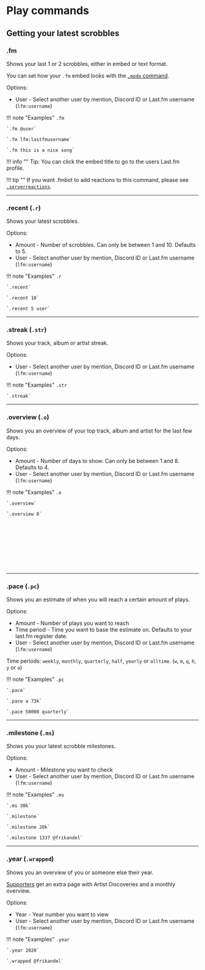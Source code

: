 # Play commands

## Getting your latest scrobbles

### .fm

Shows your last 1 or 2 scrobbles, either in embed or text format.

You can set how your `.fm` embed looks with the [`.mode` command](/commands/#mode).

Options:

* User - Select another user by mention, Discord ID or Last.fm username (`lfm:username`)

!!! note "Examples"
    `.fm`

    `.fm @user`

    `.fm lfm:lastfmusername`

    `.fm this is a nice song`

!!! info ""
    Tip: You can click the embed title to go to the users Last.fm profile.

!!! tip ""
    If you want .fmbot to add reactions to this command, please see [`.serverreactions`](/guildsettings/#serverreactions).

---


### .recent (`.r`)

Shows your latest scrobbles.

Options:

* Amount - Number of scrobbles. Can only be between 1 and 10. Defaults to 5.
* User - Select another user by mention, Discord ID or Last.fm username (`lfm:username`)

!!! note "Examples"
    `.r`

    `.recent`

    `.recent 10`

    `.recent 5 user`
    
---

### .streak (`.str`)

Shows your track, album or artist streak.

Options:

* User - Select another user by mention, Discord ID or Last.fm username (`lfm:username`)

!!! note "Examples"
    `.str`

    `.streak`
    
---

### .overview (`.o`)

Shows you an overview of your top track, album and artist for the last few days.

Options:

* Amount - Number of days to show. Can only be between 1 and 8. Defaults to 4.
* User - Select another user by mention, Discord ID or Last.fm username (`lfm:username`)

!!! note "Examples"
    `.o`

    `.overview`

    `.overview 8`
    
    
<script async src="https://pagead2.googlesyndication.com/pagead/js/adsbygoogle.js?client=ca-pub-5817610257612647"
     crossorigin="anonymous"></script>
<!-- Banner -->
<ins class="adsbygoogle"
     style="display:inline-block;width:728px;height:120px"
     data-ad-client="ca-pub-5817610257612647"
     data-ad-slot="2734431126"></ins>
<script>
     (adsbygoogle = window.adsbygoogle || []).push({});
</script>

---

### .pace (`.pc`)

Shows you an estimate of when you will reach a certain amount of plays.

Options:

* Amount - Number of plays you want to reach
* Time period - Time you want to base the estimate on. Defaults to your last.fm register date.
* User - Select another user by mention, Discord ID or Last.fm username (`lfm:username`)

Time periods: `weekly`, `monthly`, `quarterly`, `half`, `yearly` or `alltime`. (`w`, `m`, `q`, `h`, `y` or `a`)

!!! note "Examples"
    `.pc`

    `.pace`

    `.pace a 73k`

    `.pace 50000 quarterly`
    
---

### .milestone (`.ms`)

Shows you your latest scrobble milestones.

Options:

* Amount - Milestone you want to check
* User - Select another user by mention, Discord ID or Last.fm username (`lfm:username`)

!!! note "Examples"
    `.ms`

    `.ms 30k`

    `.milestone`

    `.milestone 20k`

    `.milestone 1337 @frikandel`
    
---

### .year (`.wrapped`)

Shows you an overview of you or someone else their year.

[Supporters](/supporter/) get an extra page with Artist Discoveries and a monthly overview.

Options:

* Year - Year number you want to view
* User - Select another user by mention, Discord ID or Last.fm username (`lfm:username`)

!!! note "Examples"
    `.year`

    `.year 2020`

    `.wrapped @frikandel`
    
<script async src="https://pagead2.googlesyndication.com/pagead/js/adsbygoogle.js?client=ca-pub-5817610257612647"
     crossorigin="anonymous"></script>
<!-- In-docs -->
<ins class="adsbygoogle"
     style="display:block"
     data-ad-client="ca-pub-5817610257612647"
     data-ad-slot="9031186671"
     data-ad-format="auto"
     data-full-width-responsive="true"></ins>
<script>
     (adsbygoogle = window.adsbygoogle || []).push({});
</script>